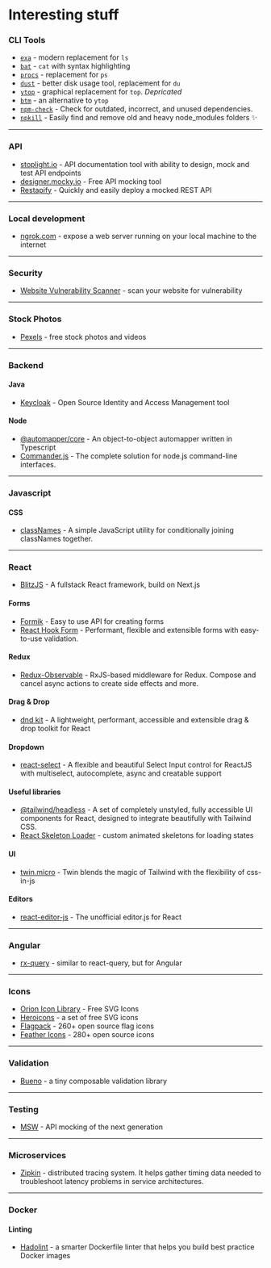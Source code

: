 # Interesting stuff 

### CLI Tools
* [`exa`](https://github.com/ogham/exa) - modern replacement for `ls`
* [`bat`](https://github.com/sharkdp/bat) - `cat` with syntax highlighting
* [`procs`](https://github.com/dalance/procs) - replacement for `ps`
* [`dust`](https://github.com/bootandy/dust) - better disk usage tool, replacement for `du`
* [`ytop`](https://github.com/cjbassi/ytop) - graphical replacement for `top`. *Depricated*
* [`btm`](https://github.com/ClementTsang/bottom) - an alternative to `ytop`
* [`npm-check`](https://www.npmjs.com/package/npm-check) - Check for outdated, incorrect, and unused dependencies.
* [`npkill`](https://www.npmjs.com/package/npkill) - Easily find and remove old and heavy node_modules folders ✨

---

### API
* [stoplight.io](stoplight.io) - API documentation tool with ability to design, mock and test API endpoints
* [designer.mocky.io](https://designer.mocky.io/) - Free API mocking tool
* [Restapify](https://restapify.vercel.app/) - Quickly and easily deploy a mocked REST API

---

### Local development
* [ngrok.com](https://ngrok.com/) - expose a web server running on your local machine to the internet

---

### Security
* [Website Vulnerability Scanner](https://pentest-tools.com/website-vulnerability-scanning/website-scanner) - scan your website for vulnerability

---

### Stock Photos
* [Pexels](https://www.pexels.com/) - free stock photos and videos

---

### Backend
#### Java
* [Keycloak](https://www.keycloak.org/) - Open Source Identity and Access Management tool

#### Node
* [@automapper/core](https://automapperts.netlify.app/) - An object-to-object automapper written in Typescript
* [Commander.js](https://github.com/tj/commander.js) - The complete solution for node.js command-line interfaces.

---

### Javascript
#### CSS
* [classNames](https://github.com/JedWatson/classnames) - A simple JavaScript utility for conditionally joining classNames together.

---

### React
* [BlitzJS](https://blitzjs.com/) - A fullstack React framework, build on Next.js

#### Forms
* [Formik](https://formik.org/) - Easy to use API for creating forms
* [React Hook Form](https://react-hook-form.com/) - Performant, flexible and extensible forms with easy-to-use validation.

#### Redux
* [Redux-Observable](https://redux-observable.js.org/) - RxJS-based middleware for Redux. Compose and cancel async actions to create side effects and more.

#### Drag & Drop
* [dnd kit](https://dndkit.com/) - A lightweight, performant, accessible and extensible drag & drop toolkit for React

#### Dropdown
* [react-select](https://react-select.com/home) - A flexible and beautiful Select Input control for ReactJS with multiselect, autocomplete, async and creatable support

#### Useful libraries
* [@tailwind/headless](https://github.com/tailwindlabs/headlessui/tree/develop/packages/%40headlessui-react) - A set of completely unstyled, fully accessible UI components for React, designed to integrate beautifully with Tailwind CSS.
* [React Skeleton Loader](https://github.com/henrykuzmick/react-skeleton-loader) - custom animated skeletons for loading states

#### UI
* [twin.micro](https://github.com/ben-rogerson/twin.macro) - Twin blends the magic of Tailwind with the flexibility of css-in-js

#### Editors
* [react-editor-js](https://github.com/Jungwoo-An/react-editor-js) - The unofficial editor.js for React

---

### Angular
* [rx-query](https://github.com/timdeschryver/rx-query) - similar to react-query, but for Angular

---

### Icons
* [Orion Icon Library](https://orioniconlibrary.com/) - Free SVG Icons
* [Heroicons](https://heroicons.dev/) - a set of free SVG icons
* [Flagpack](https://www.flagpack.xyz/) - 260+ open source flag icons
* [Feather Icons](https://feathericons.com/) - 280+ open source icons

---

### Validation
* [Bueno](https://github.com/philipnilsson/bueno) - a tiny composable validation library

---

### Testing
* [MSW](https://mswjs.io/) - API mocking of the next generation

---

### Microservices
* [Zipkin](https://zipkin.io/) - distributed tracing system. It helps gather timing data needed to troubleshoot latency problems in service architectures.

---

### Docker
#### Linting
* [Hadolint](https://github.com/hadolint/hadolint) - a smarter Dockerfile linter that helps you build best practice Docker images
